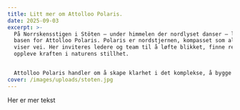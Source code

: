 ```yaml
---
title: Litt mer om Attolloo Polaris.
date: 2025-09-03
excerpt: >-
  På Norrskensstigen i Stöten – under himmelen der nordlyset danser – ligger
  basen for Attolloo Polaris. Polaris er nordstjernen, kompasset som alltid
  viser vei. Her inviteres ledere og team til å løfte blikket, finne retning og
  oppleve kraften i naturens stillhet.


  Attolloo Polaris handler om å skape klarhet i det komplekse, å bygge mot i det utfordrende, og å hente styrke fra fjellets rytme. I møte med kulde, snø og høyde får man perspektiv – og oppdager hva som virkelig bærer.
cover: /images/uploads/stoten.jpg
---
```

Her er mer tekst
